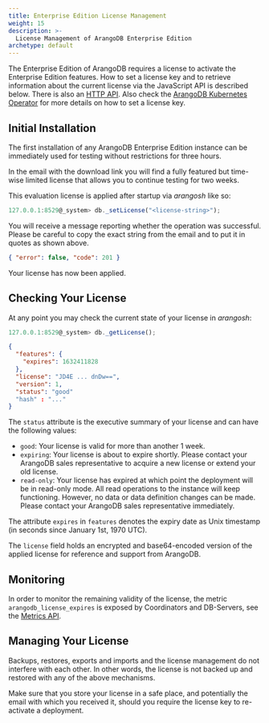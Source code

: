 ```yaml
---
title: Enterprise Edition License Management
weight: 15
description: >-
  License Management of ArangoDB Enterprise Edition
archetype: default
---
```

The Enterprise Edition of ArangoDB requires a license to activate the
Enterprise Edition features. How to set a license key and to retrieve
information about the current license via the JavaScript API is described below.
There is also an [HTTP API](../../http/administration.md#license).
Also check the [ArangoDB Kubernetes Operator](../../deploy/deployment/kubernetes/using-the-operator.md)
for more details on how to set a license key.

## Initial Installation

The first installation of any ArangoDB Enterprise Edition instance can be
immediately used for testing without restrictions for three hours.

In the email with the download link you will find a fully featured but
time-wise limited license that allows you to continue testing for two weeks.

This evaluation license is applied after startup via _arangosh_ like so:

```js
127.0.0.1:8529@_system> db._setLicense("<license-string>");
```

You will receive a message reporting whether the operation was successful.
Please be careful to copy the exact string from the email and to put it in
quotes as shown above.

```json
{ "error": false, "code": 201 }
```

Your license has now been applied.

## Checking Your License

At any point you may check the current state of your license in _arangosh_:

```js
127.0.0.1:8529@_system> db._getLicense();
```

```json
{
  "features": {
    "expires": 1632411828
  },
  "license": "JD4E ... dnDw==",
  "version": 1,
  "status": "good"
  "hash" : "..."
}
```

The `status` attribute is the executive summary of your license and
can have the following values:

- `good`: Your license is valid for more than another 1 week.
- `expiring`: Your license is about to expire shortly. Please contact
  your ArangoDB sales representative to acquire a new license or
  extend your old license.
- `read-only`: Your license has expired at which
  point the deployment will be in read-only mode. All read operations to the
  instance will keep functioning. However, no data or data definition changes
  can be made. Please contact your ArangoDB sales representative immediately.

The attribute `expires` in `features` denotes the expiry date as Unix timestamp
(in seconds since January 1st, 1970 UTC).

The `license` field holds an encrypted and base64-encoded version of the
applied license for reference and support from ArangoDB.

## Monitoring

In order to monitor the remaining validity of the license, the metric
`arangodb_license_expires` is exposed by Coordinators and DB-Servers, see the
[Metrics API](../../http/monitoring.md#metrics).

## Managing Your License

Backups, restores, exports and imports and the license management do not
interfere with each other. In other words, the license is not backed up
and restored with any of the above mechanisms.

Make sure that you store your license in a safe place, and potentially the
email with which you received it, should you require the license key to
re-activate a deployment.
